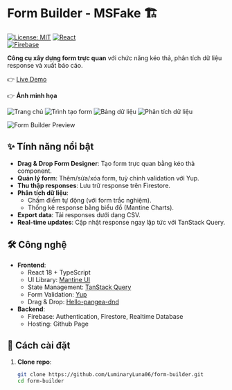 # Form Builder - MSFake 🏗️

[![License: MIT](https://img.shields.io/badge/License-MIT-blue.svg)](LICENSE)
[![React](https://img.shields.io/badge/React-18.2.0-%2361DAFB)](https://react.dev/)  
[![Firebase](https://img.shields.io/badge/Firebase-9.22.0-%23FFCA28)](https://firebase.google.com/)

**Công cụ xây dựng form trực quan** với chức năng kéo thả, phân tích dữ liệu response và xuất báo cáo.

👉 [Live Demo](https://luminaryluna06.github.io/form-builder/)

👉 **Ảnh minh họa**

![Trang chủ](https://github.com/user-attachments/assets/9fb37eff-5349-4b05-bc88-2c495d44bc5d)
![Trình tạo form](https://github.com/user-attachments/assets/45275dc7-7bd1-42b1-905f-ba970a463d62)
![Bảng dữ liệu](https://github.com/user-attachments/assets/febab55b-cef5-4789-97fd-54158edc24ca)
![Phân tích dữ liệu](https://github.com/user-attachments/assets/92f778e7-f75c-4226-9cba-47e07adb2eeb)


![Form Builder Preview](link_ảnh_preview.gif)

## ✨ Tính năng nổi bật

- **Drag & Drop Form Designer**: Tạo form trực quan bằng kéo thả component.
- **Quản lý form**: Thêm/sửa/xóa form, tuỳ chỉnh validation với Yup.
- **Thu thập responses**: Lưu trữ response trên Firestore.
- **Phân tích dữ liệu**:
  - Chấm điểm tự động (với form trắc nghiệm).
  - Thống kê response bằng biểu đồ (Mantine Charts).
- **Export data**: Tải responses dưới dạng CSV.
- **Real-time updates**: Cập nhật response ngay lập tức với TanStack Query.

## 🛠 Công nghệ

- **Frontend**:
  - React 18 + TypeScript
  - UI Library: [Mantine UI](https://mantine.dev/)
  - State Management: [TanStack Query](https://tanstack.com/query/latest)
  - Form Validation: [Yup](https://www.npmjs.com/package/yup)
  - Drag & Drop: [Hello-pangea-dnd](https://github.com/hello-pangea/dnd)
- **Backend**:
  - Firebase: Authentication, Firestore, Realtime Database
  - Hosting: Github Page

## 🚀 Cách cài đặt

1. **Clone repo**:
   ```bash
   git clone https://github.com/LuminaryLuna06/form-builder.git
   cd form-builder
   ```
